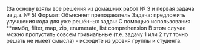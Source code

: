 (За основу взяты все решения из домашних работ № 3 и первая задача из д.з. № 5)
Формат: Объясняет преподаватель
Задача: предложить улучшения кода для уже решённых задач:
С помощью использования **лямбд, filter, map, zip, enumerate, list comprehension
В этом случае можно пропустить совсем тривиальные (т.е. задачу 1 или 2 тут точно решать не имеет смысла) - исходите из уровня группы и студента.